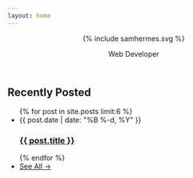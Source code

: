 ```yaml
---
layout: home
---
```

<header class="home-header">
  {% include samhermes.svg %}
  <p>Web Developer</p>
</header>
<div class="post-list">
  <h2>Recently Posted</h2>
  <ul>
  {% for post in site.posts limit:6 %}
    <li>
      <span class="post-meta">{{ post.date | date: "%B %-d, %Y" }}</span>
      <h3><a class="post-link" href="{{ post.url | prepend: site.baseurl }}">{{ post.title }}</a></h3>
    </li>
  {% endfor %}
    <li class="see-all"><a href="/posts"><span>See All &rarr;</span></a></li>
  </ul>
</div>


